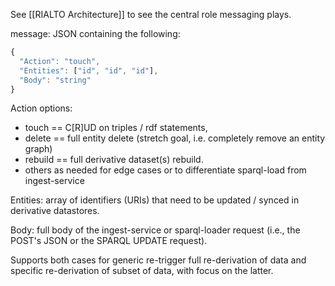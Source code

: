 See [[RIALTO Architecture]] to see the central role messaging plays.

message: JSON containing the following:

```javascript
{ 
  "Action": "touch",
  "Entities": ["id", "id", "id"],
  "Body": "string"
}
```

Action options:
- touch == C[R]UD on triples / rdf statements,
- delete == full entity delete (stretch goal, i.e. completely remove an entity graph)
- rebuild == full derivative dataset(s) rebuild. 
- others as needed for edge cases or to differentiate sparql-load from ingest-service

Entities: array of identifiers (URIs) that need to be updated / synced in derivative datastores. 

Body: full body of the ingest-service or sparql-loader request (i.e., the POST's JSON or the SPARQL UPDATE request).

Supports both cases for generic re-trigger full re-derivation of data and specific re-derivation of subset of data, with focus on the latter.